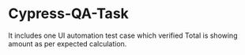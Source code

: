 # Cypress-QA-Task
It includes one UI automation test case which verified Total is showing amount as per expected calculation. 
